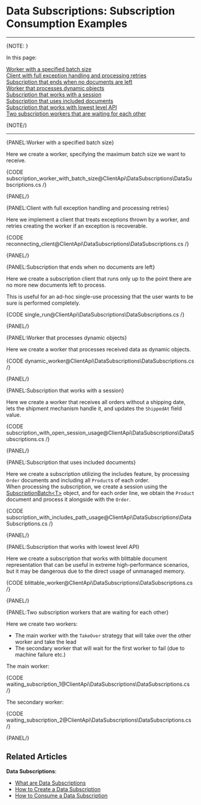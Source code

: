 # Data Subscriptions: Subscription Consumption Examples

---

{NOTE: }

In this page:  

[Worker with a specified batch size](../../../client-api/data-subscriptions/consumption/examples#worker-with-a-specified-batch-size)  
[Client with full exception handling and processing retries](../../../client-api/data-subscriptions/consumption/examples#client-with-full-exception-handling-and-processing-retries)  
[Subscription that ends when no documents are left](../../../client-api/data-subscriptions/consumption/examples#subscription-that-ends-when-no-documents-are-left)  
[Worker that processes dynamic objects](../../../client-api/data-subscriptions/consumption/examples#worker-that-processes-dynamic-objects)  
[Subscription that works with a session](../../../client-api/data-subscriptions/consumption/examples#subscription-that-works-with-a-session)  
[Subscription that uses included documents](../../../client-api/data-subscriptions/consumption/examples#subscription-that-uses-included-documents)  
[Subscription that works with lowest level API](../../../client-api/data-subscriptions/consumption/examples#subscription-that-works-with-lowest-level-api)  
[Two subscription workers that are waiting for each other](../../../client-api/data-subscriptions/consumption/examples#two-subscription-workers-that-are-waiting-for-each-other)  

{NOTE/}

---

{PANEL:Worker with a specified batch size}

Here we create a worker, specifying the maximum batch size we want to receive.

{CODE subscription_worker_with_batch_size@ClientApi\DataSubscriptions\DataSubscriptions.cs /}

{PANEL/}

{PANEL:Client with full exception handling and processing retries}

Here we implement a client that treats exceptions thrown by a worker, and retries creating the worker if an exception is recoverable.

{CODE reconnecting_client@ClientApi\DataSubscriptions\DataSubscriptions.cs /}

{PANEL/}

{PANEL:Subscription that ends when no documents are left}

Here we create a subscription client that runs only up to the point there are no more new documents left to process.  

This is useful for an ad-hoc single-use processing that the user wants to be sure is performed completely. 

{CODE single_run@ClientApi\DataSubscriptions\DataSubscriptions.cs /}

{PANEL/}


{PANEL:Worker that processes dynamic objects}

Here we create a worker that processes received data as dynamic objects.

{CODE dynamic_worker@ClientApi\DataSubscriptions\DataSubscriptions.cs /}

{PANEL/}

{PANEL:Subscription that works with a session}

Here we create a worker that receives all orders without a shipping date, lets the shipment mechanism handle it, and updates the `ShippedAt` field value.

{CODE subscription_with_open_session_usage@ClientApi\DataSubscriptions\DataSubscriptions.cs /}

{PANEL/}

{PANEL:Subscription that uses included documents}

Here we create a subscription utilizing the includes feature, by processing `Order` documents and including all `Product`s of each order.  
When processing the subscription, we create a session using the [SubscriptionBatch&lt;T&gt;](../../../client-api/data-subscriptions/consumption/api-overview#subscriptionbatch<t>) object, 
and for each order line, we obtain the `Product` document and process it alongside with the `Order`.

{CODE subscription_with_includes_path_usage@ClientApi\DataSubscriptions\DataSubscriptions.cs /}

{PANEL/}

{PANEL:Subscription that works with lowest level API}

Here we create a subscription that works with blittable document representation that can be useful in extreme high-performance scenarios, 
but it may be dangerous due to the direct usage of unmanaged memory.

{CODE blittable_worker@ClientApi\DataSubscriptions\DataSubscriptions.cs /}

{PANEL/}

{PANEL:Two subscription workers that are waiting for each other}

Here we create two workers:  
* The main worker with the `TakeOver` strategy that will take over the other worker and take the lead  
* The secondary worker that will wait for the first worker to fail (due to machine failure etc.)

The main worker:

{CODE waiting_subscription_1@ClientApi\DataSubscriptions\DataSubscriptions.cs /}

The secondary worker:

{CODE waiting_subscription_2@ClientApi\DataSubscriptions\DataSubscriptions.cs /}

{PANEL/}

## Related Articles

**Data Subscriptions**:

- [What are Data Subscriptions](../../../client-api/data-subscriptions/what-are-data-subscriptions)
- [How to Create a Data Subscription](../../../client-api/data-subscriptions/creation/how-to-create-data-subscription)
- [How to Consume a Data Subscription](../../../client-api/data-subscriptions/consumption/how-to-consume-data-subscription)
